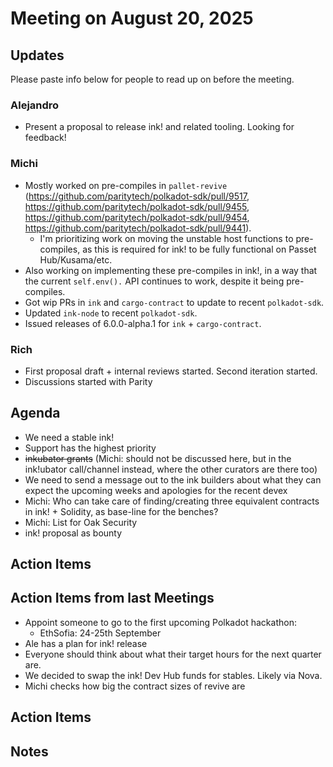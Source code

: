 # Meeting on August 20, 2025

## Updates
Please paste info below for people to read up on before the meeting.

### Alejandro
- Present a proposal to release ink! and related tooling. Looking for feedback!

### Michi
- Mostly worked on pre-compiles in `pallet-revive` (https://github.com/paritytech/polkadot-sdk/pull/9517, https://github.com/paritytech/polkadot-sdk/pull/9455, https://github.com/paritytech/polkadot-sdk/pull/9454, https://github.com/paritytech/polkadot-sdk/pull/9441).
  - I'm prioritizing work on moving the unstable host functions to pre-compiles, as this is required for ink! to be fully functional on Passet Hub/Kusama/etc.
- Also working on implementing these pre-compiles in ink!, in a way that the current `self.env().` API continues to work, despite it being pre-compiles.
- Got wip PRs in `ink` and `cargo-contract` to update to recent `polkadot-sdk`.
- Updated `ink-node` to recent `polkadot-sdk`.
- Issued releases of 6.0.0-alpha.1 for `ink` + `cargo-contract`.

### Rich
- First proposal draft + internal reviews started. Second iteration started.
- Discussions started with Parity

## Agenda
- We need a stable ink!
- Support has the highest priority
- ~~inkubator grants~~ (Michi: should not be discussed here, but in the ink!ubator call/channel instead, where the other curators are there too)
- We need to send a message out to the ink builders about what they can expect the upcoming weeks and apologies for the recent devex
- Michi: Who can take care of finding/creating three equivalent contracts in ink! + Solidity, as base-line for the benches?
- Michi: List for Oak Security
- ink! proposal as bounty

## Action Items

## Action Items from last Meetings
- Appoint someone to go to the first upcoming Polkadot hackathon:
  - EthSofia: 24-25th September
- Ale has a plan for ink! release
- Everyone should think about what their target hours for the next quarter are. 
- We decided to swap the ink! Dev Hub funds for stables. Likely via Nova.
- Michi checks how big the contract sizes of revive are

## Action Items

## Notes
